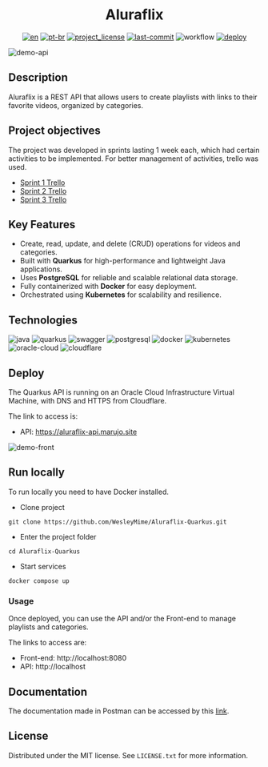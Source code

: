 <div align="center">
<h1> Aluraflix </h1>

[![en][en-shield]][en-url]
[![pt-br][pt-br-shield]][pt-br-url]
[![project_license][license-shield]][license-url]
[![last-commit][commit-shield]][commit-url]
![workflow][workflow-shield]
[![deploy][deploy-status]][deploy-url]

</div>

![demo-api](https://github.com/WesleyMime/Aluraflix-Quarkus/assets/55067868/df82bf93-e363-4fc8-a633-80be31c5f6a5)

## Description

Aluraflix is a REST API that allows users to create playlists with links to their favorite videos, organized by categories.

## Project objectives

The project was developed in sprints lasting 1 week each, which had certain activities to be implemented. For better management of activities, trello was used.

- [Sprint 1 Trello](https://trello.com/b/Mj5x6lMZ/alura-challenge-backend-semana-1)
- [Sprint 2 Trello](https://trello.com/b/5DavhAH7/alura-challenge-backend-semana-2)
- [Sprint 3 Trello](https://trello.com/b/STIogyU7/alura-challenge-backend-semana-3)

## Key Features

- Create, read, update, and delete (CRUD) operations for videos and categories.
- Built with **Quarkus** for high-performance and lightweight Java applications.
- Uses **PostgreSQL** for reliable and scalable relational data storage.
- Fully containerized with **Docker** for easy deployment.
- Orchestrated using **Kubernetes** for scalability and resilience.

## Technologies

![java]
![quarkus]
![swagger]
![postgresql]
![docker]
![kubernetes]
![oracle-cloud]
![cloudflare]

## Deploy

The Quarkus API is running on an Oracle Cloud Infrastructure Virtual Machine, with DNS and HTTPS from Cloudflare.

The link to access is:
* API: https://aluraflix-api.marujo.site

![demo-front](https://github.com/WesleyMime/Aluraflix-Quarkus/assets/55067868/88115b77-3ac9-4885-876d-24a19e6bca65)

## Run locally

To run locally you need to have Docker installed.

- Clone project
```
git clone https://github.com/WesleyMime/Aluraflix-Quarkus.git
```

- Enter the project folder
```
cd Aluraflix-Quarkus
```

- Start services
```
docker compose up
```

### Usage

Once deployed, you can use the API and/or the Front-end to manage playlists and categories.

The links to access are:
- Front-end: http://localhost:8080
- API: http://localhost

## Documentation

The documentation made in Postman can be accessed by this [link](https://documenter.getpostman.com/view/19203694/2s8ZDa2MUK).


## License

Distributed under the MIT license. See `LICENSE.txt` for more information.


[en-shield]: https://img.shields.io/badge/lang-en-green.svg?style=for-the-badge
[en-url]: https://github.com/WesleyMime/Aluraflix-Quarkus/blob/main/README.md
[pt-br-shield]: https://img.shields.io/badge/lang-pt--br-lightdarkgreen.svg?style=for-the-badge
[pt-br-url]: https://github.com/WesleyMime/Aluraflix-Quarkus/blob/main/README.pt-br.md
[commit-shield]: https://img.shields.io/github/last-commit/wesleymime/Adopet.svg?style=for-the-badge
[commit-url]: https://github.com/wesleymime/Aluraflix-Quarkus/commit
[license-shield]: https://img.shields.io/github/license/wesleymime/Aluraflix-Quarkus.svg?style=for-the-badge
[license-url]: https://github.com/wesleymime/Aluraflix-Quarkus/blob/master/LICENSE.txt
[workflow-shield]: https://img.shields.io/github/actions/workflow/status/wesleymime/Aluraflix-Quarkus/main.yml?style=for-the-badge
[workflow-url]: https://img.shields.io/github/actions/workflow/status/wesleymime/Aluraflix-Quarkus/main.yml
[deploy-status]: http://167.234.233.130:3001/api/badge/3/status?upColor=lightdarkgreen&style=for-the-badge
[deploy-url]: https://aluraflix-api.marujo.site/

[java]: https://img.shields.io/badge/Java-000000?style=for-the-badge&logo=openjdk&logoColor=white
[quarkus]: https://img.shields.io/badge/Quarkus-4695EB?style=for-the-badge&logo=quarkus&logoColor=white
[swagger]: https://img.shields.io/badge/swagger-85EA2D?logo=swagger&logoColor=black&style=for-the-badge
[postgresql]: https://img.shields.io/badge/postgresql-4169E1?style=for-the-badge&logo=postgresql&logoColor=white
[docker]: https://img.shields.io/badge/docker-2496ED?style=for-the-badge&logo=docker&logoColor=white
[kubernetes]: https://img.shields.io/badge/kubernetes-326CE5?style=for-the-badge&logo=kubernetes&logoColor=white
[oracle-cloud]: https://custom-icon-badges.demolab.com/badge/Oracle%20Cloud-F80000?logo=oracle&logoColor=white&style=for-the-badge
[cloudflare]: https://img.shields.io/badge/Cloudflare-F38020?logo=Cloudflare&logoColor=white&style=for-the-badge